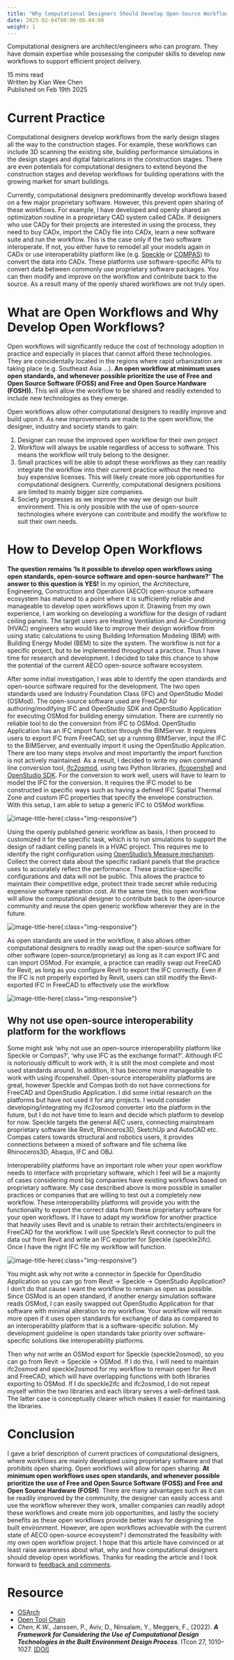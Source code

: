 ```yaml
---
title: "Why Computational Designers Should Develop Open-Source Workflows"
date: 2025-02-04T00:00:00-04:00
weight: 1
---
```

Computational designers are architect/engineers who can program. They have domain expertise while possessing the computer skills to develop new workflows to support efficient project delivery.

15 mins read\
Written by Kian Wee Chen\
Published on Feb 19th 2025   

# Current Practice
Computational designers develop workflows from the early design stages all the way to the construction stages. For example, these workflows can include 3D scanning the existing site, building performance simulations in the design stages and digital fabrications in the construction stages. There are even potentials for computational designers to extend beyond the construction stages and develop workflows for building operations with the growing market for smart buildings.

Currently, computational designers predominantly develop workflows based on a few major proprietary software. However, this prevent open sharing of these workflows. For example, I have developed and openly shared an optimization routine in a proprietary CAD system called CADx. If designers who use CADy for their projects are interested in using the process, they need to buy CADx, import the CADy file into CADx, learn a new software suite and run the workflow. This is the case only if the two software interoperate. If not, you either have to remodel all your models again in CADx or use interoperability platform like (e.g. <a href="https://speckle.systems/" target="_blank">Speckle</a> or <a href="https://compas.dev/index.html" target="_blank">COMPAS</a>) to convert the data into CADx. These platforms use software-specific APIs to convert data between commonly use proprietary software packages. You can then modify and improve on the workflow and contribute back to the source. As a result many of the openly shared workflows are not truly open.

# What are Open Workflows and Why Develop Open Workflows?
Open workflows will significantly reduce the cost of technology adoption in practice and especially in places that cannot afford these technologies. They are coincidentally located in the regions where rapid urbanization are taking place (e.g. Southeast Asia ...). **An open workflow at minimum uses open standards, and whenever possible prioritize the use of Free and Open Source Software (FOSS) and Free and Open Source Hardware (FOSH)).** This will allow the workflow to be shared and readily extended to include new technologies as they emerge.

Open workflows allow other computational designers to readily improve and build upon it. As new improvements are made to the open workflow, the designer, industry and society stands to gain:
1. Designer can reuse the improved open workflow for their own project
2. Workflow will always be usable regardless of access to software. This means the workflow will truly belong to the designer.
3. Small practices will be able to adopt these workflows as they can readily integrate the workflow into their current practice without the need to buy expensive licenses. This will likely create more job opportunities for computational designers. Currently, computational designers positions are limited to mainly bigger size companies.
4. Society progresses as we improve the way we design our built environment. This is only possible with the use of open-source technologies where everyone can contribute and modify the workflow to suit their own needs.

# How to Develop Open Workflows
**The question remains ‘Is it possible to develop open workflows using open standards, open-source software and open-source hardware?’ The answer to this question is YES!** In my opinion, the Architecture, Engineering, Construction and Operation (AECO) open-source software ecosystem has matured to a point where it is sufficiently reliable and manageable to develop open workflows upon it. 
Drawing from my own experience, I am working on developing a workflow for the design of radiant ceiling panels. The target users are Heating Ventilation and Air-Conditioning (HVAC) engineers who would like to improve their design workflow from using static calculations to using Building Information Modeling (BIM) with Building Energy Model (BEM) to size the system. The workflow is not for a specific project, but to be implemented throughout a practice. Thus I have time for research and development. I decided to take this chance to show the potential of the current AECO open-source software ecosystem. 

After some initial investigation, I was able to identify the open standards and open-source software required for the development. The two open standards used are Industry Foundation Class (IFC) and OpenStudio Model (OSMod). The open-source software used are FreeCAD for authoring/modifying IFC and OpenStudio SDK and OpenStudio Application for executing OSMod for building energy simulation. There are currently no reliable tool to do the conversion from IFC to OSMod. OpenStudio Application has an IFC import function through the BIMServer. It requires users to export IFC from FreeCAD, set up a running BIMServer, input the IFC to the BIMServer, and eventually import it using the OpenStudio Application. There are too many steps involve and most importantly the import function is not actively maintained. As a result, I decided to write my own command line conversion  tool, <a href="https://github.com/chenkianwee/ifc2osmod" target="_blank">ifc2osmod</a>, using two Python libraries, <a href="https://ifcopenshell.org/" target="_blank">ifcopenshell</a> and <a href="https://openstudio.net/" target="_blank">OpenStudio SDK</a>. For the conversion to work well, users will have to learn to model the IFC for the conversion. It requires the IFC model to be constructed in specific ways such as having a defined IFC Spatial Thermal Zone and custom IFC properties that specify the envelope construction. With this setup, I am able to setup a generic IFC to OSMod workflow.

![image-title-here](/images/blogs/open_wrkflw/basic_wrkflw.png){:class="img-responsive"}

Using the openly published generic workflow as basis, I then proceed to customized it for the specific task, which is to run simulations to support the design of radiant ceiling panels in a HVAC project. This requires me to identify the right configuration using <a href="https://nrel.github.io/OpenStudio-user-documentation/getting_started/about_measures/" target="_blank">OpenStudio’s Measure mechanism</a>. Collect the correct data about the specific radiant panels that the practice uses to accurately reflect the performance. These practice-specific configurations and data will not be public. This allows the practice to maintain their competitive edge, protect their trade secret while reducing expensive software operation cost. At the same time, this open workflow will allow the computational designer to contribute back to the open-source community and reuse the open generic workflow wherever they are in the future.

![image-title-here](/images/blogs/open_wrkflw/prac_specific.png){:class="img-responsive"}

As open standards are used in the workflow, it also allows other computational designers to readily swap out the open-source software for other software (open-source/proprietary) as long as it can export IFC and can import OSMod. For example, a practice can readily swap out FreeCAD for Revit, as long as you configure Revit to export the IFC correctly. Even if the IFC is not properly exported by Revit, users can still modify the Revit-exported IFC in FreeCAD to effectively use the workflow.

![image-title-here](/images/blogs/open_wrkflw/revit_ifc.png){:class="img-responsive"}

## Why not use open-source interoperability platform for the workflows
Some might ask ‘why not use an open-source interoperability platform like Speckle or Compas?’, ‘why use IFC as the exchange format?’. Although IFC is notoriously difficult to work with, it is still the most complete and most used standards around. In addition, it has become more manageable to work with using ifcopenshell. Open-source interoperability platforms are great, however Speckle and Compas both do not have connections for FreeCAD and OpenStudio Application. I did some initial research on the platforms but have not used it for any projects. I would consider developing/integrating my ifc2osmod converter into the platform in the future, but I do not have time to learn and decide which platform to develop for now. Speckle targets the general AEC users, connecting mainstream proprietary software like Revit, Rhinceros3D, SketchUp and AutoCAD etc. Compas caters towards structural and robotics users, it provides connections between a mixed of software and file schema like Rhinoceros3D, Abaqus, IFC and OBJ. 

Interoperability platforms have an important role when your open workflow needs to interface with proprietary software, which I feel will be a majority of cases considering most big companies have existing workflows based on proprietary software. My case described above is more possible in smaller practices or companies that are willing to test out a completely new workflow. These interoperability platforms will provide you with the functionality to export the correct data from these proprietary software for your open workflows. If I have to adapt my workflow for another practice that heavily uses Revit and is unable to retrain their architects/engineers in FreeCAD for the workflow. I will use Speckle’s Revit connector to pull the data out from Revit and write an IFC exporter for Speckle (speckle2ifc). Once I have the right IFC file my workflow will function.

![image-title-here](/images/blogs/open_wrkflw/speckle_revit.png){:class="img-responsive"}

You might ask why not write a connector in Speckle for OpenStudio Application so you can go from Revit → Speckle → OpenStudio Application? I don’t do that cause I want the workflow to remain as open as possible. Since OSMod is an open standard, if another energy simulation software reads OSMod, I can easily swapped out OpenStudio Application for that software with minimal alteration to my workflow. Your workflow will remain more open if it uses open standards for exchange of data as compared to an interoperability platform that is a software-specific solution. My development guideline is open standards take priority over software-specific solutions like interoperability platforms.

Then why not write an OSMod export for Speckle (speckle2osmod), so you can go from Revit → Speckle → OSMod. If I do this, I will need to maintain ifc2osmod and speckle2osmod for my workflow to remain open for Revit and FreeCAD, which will have overlapping functions with both libraries exporting to OSMod. If I do speckle2ifc and ifc2osmod, I do not repeat myself within the two libraries and each library serves a well-defined task. The latter case is conceptually clearer which makes it easier for maintaining the libraries.

# Conclusion
I gave a brief description of current practices of computational designers, where workflows are mainly developed using proprietary software and that prohibits open sharing. Open workflows will allow for open sharing. **At minimum open workflows uses open standards, and whenever possible prioritize the use of Free and Open Source Software (FOSS) and Free and Open Source Hardware (FOSH)**. There are many advantages such as it can be readily improved by the community, the designer can easily access and use the workflow wherever they work, smaller companies can readily adopt these workflows and create more job opportunities, and lastly the society benefits as these open workflows provide better ways for designing the built environment. However, are open workflows achievable with the current state of AECO open-source ecosystem? I demonstrated the feasibility with my own open workflow project. I hope that this article have convinced or at least raise awareness about what, why and how computational designers should develop open workflows. Thanks for reading the article and I look forward to <a href="https://www.linkedin.com/posts/kian-wee-chen-79b2b721_some-of-my-thoughts-on-why-computational-activity-7297856150010560512-CU4Z?utm_source=social_share_send&utm_medium=member_desktop_web&rcm=ACoAAAR-VqcBI2WVhLSf-dcz1wsslwv9rVp1vYE" target="_blank">feedback and comments</a>.

# Resource
- <a href="https://osarch.org/" target="_blank">OSArch</a>
- <a href="https://opentoolchain.org/" target="_blank">Open Tool Chain</a>
- *Chen, K.W.*, Janssen, P., Aviv, D., Ninsalam, Y., Meggers, F., (2022). ***A Framework for Considering the Use of Computational Design Technologies in the Built Environment Design Process***. ITcon 27, 1010–1027. <a href="https://doi.org/10.36680/j.itcon.2022.049" target="_blank">[DOI]</a>